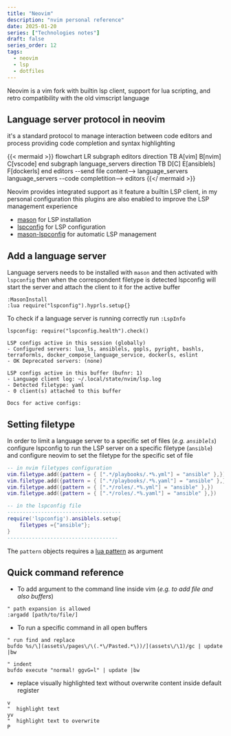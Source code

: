 ```yaml
---
title: "Neovim"
description: "nvim personal reference"
date: 2025-01-20
series: ["Technologies notes"]
draft: false
series_order: 12
tags:
  - neovim
  - lsp
  - dotfiles
---
```


Neovim is a vim fork with builtin lsp client, support for lua scripting, and retro compatibility with the old vimscript language

## Language server protocol in neovim

it's a standard protocol  to manage interaction between code editors and process providing code completion and  syntax highlighting

{{< mermaid >}}
flowchart LR
subgraph editors
direction TB
A[vim]
B[nvim]
C[vscode]
end
subgraph language_servers
direction TB
D[C]
E[ansiblels]
F[dockerls]
end
editors --send file content--> language_servers
language_servers --code completition--> editors
{{</ mermaid >}}

Neovim provides integrated support as it feature a builtin LSP client, in my personal configuration this plugins are also enabled to improve the LSP management experience

- [mason](https://github.com/williamboman/mason.nvim) for LSP installation
- [lspconfig](https://github.com/neovim/nvim-lspconfig) for LSP configuration
- [mason-lspconfig](https://github.com/williamboman/mason-lspconfig.nvim) for automatic LSP management

## Add a language server

Language servers needs to be installed with `mason` and then activated with `lspconfig` then when the correspondent filetype is detected lspconfig will start the server and attach the client to it for the active buffer

```vimscript
:MasonInstall
:lua require("lspconfig").hyprls.setup{}
```

To check if a language server is running correctly run `:LspInfo`

```text
lspconfig: require("lspconfig.health").check()

LSP configs active in this session (globally)
- Configured servers: lua_ls, ansiblels, gopls, pyright, bashls, terraformls, docker_compose_language_service, dockerls, eslint
- OK Deprecated servers: (none)

LSP configs active in this buffer (bufnr: 1)
- Language client log: ~/.local/state/nvim/lsp.log
- Detected filetype: yaml
- 0 client(s) attached to this buffer

Docs for active configs:
```

## Setting filetype

In order to limit a language server to a specific set of files (*e.g. `ansiblels`*) configure lspconfig to run the LSP server on a specific filetype (`ansible`) and configure neovim to set the filetype for the specific set of file

```lua
-- in nvim filetypes configuration
vim.filetype.add({pattern = { [".*/playbooks/.*%.yml"] = "ansible" },})
vim.filetype.add({pattern = { [".*/playbooks/.*%.yaml"] = "ansible" },})
vim.filetype.add({pattern = { [".*/roles/.*%.yml"] = "ansible" },})
vim.filetype.add({pattern = { [".*/roles/.*%.yaml"] = "ansible" },})

-- in the lspconfig file
-------------------------------------
require('lspconfig').ansiblels.setup{
	filetypes ={"ansible"};
}
------------------------------------
```

The `pattern` objects requires a [lua pattern](https://www.lua.org/manual/5.1/manual.html#5.4.1) as argument

## Quick command reference

- To add argument to the command line inside vim (*e.g. to add file and also buffers*)

```vim
" path expansion is allowed
:argadd [path/to/file/]
```

- To run a specific command in all open buffers

```vim
" run find and replace
bufdo %s/\](assets\/pages\/\(.*\/Pasted.*\))/](assets\/\1)/gc | update |bw

" indent
bufdo execute "normal! ggvG=l" | update |bw
```

- replace visually highlighted text without overwrite content inside default register

```vimscript
v
"  highlight text
yv
"  highlight text to overwrite
P
```
